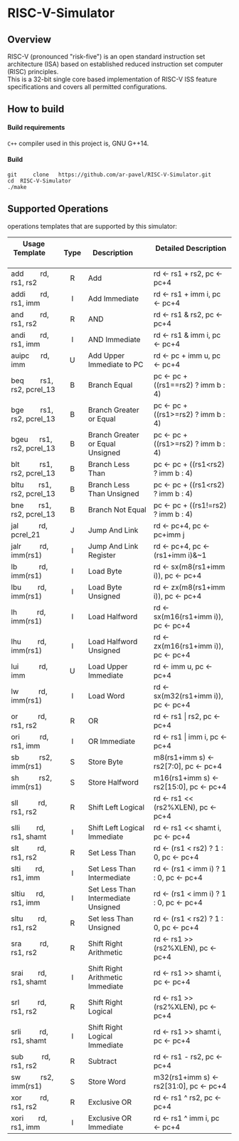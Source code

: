 # RISC-V-Simulator

## Overview

RISC-V (pronounced "risk-five") is an open standard instruction set architecture (ISA) based on established reduced instruction set computer (RISC) principles.<br>
This is a 32-bit single core based implementation of RISC-V ISS feature specifications and covers all permitted configurations.

## How to build

#### Build requirements

`C++` compiler used in this project is, GNU G++14.

#### Build

```shell
git     clone   https://github.com/ar-pavel/RISC-V-Simulator.git
cd  RISC-V-Simulator
./make
```

## Supported Operations

operations templates that are supported by this simulator:

| Usage Template &emsp; &emsp; &emsp; &emsp; &emsp; | Type | Description &emsp;                  | Detailed Description &emsp; &emsp; &emsp; &emsp; &emsp; |
| ------------------------------------------------- | :--: | ----------------------------------- | ------------------------------------------------------- |
| add &emsp; &ensp; rd, rs1, rs2                    |  R   | Add                                 | rd ← rs1 + rs2, pc ← pc+4                               |
| addi &emsp; &nbsp; rd, rs1, imm                   |  I   | Add Immediate                       | rd ← rs1 + imm i, pc ← pc+4                             |
| and &emsp; &ensp; rd, rs1, rs2                    |  R   | AND                                 | rd ← rs1 & rs2, pc ← pc+4                               |
| andi &emsp; &nbsp; rd, rs1, imm                   |  I   | AND Immediate                       | rd ← rs1 & imm i, pc ← pc+4                             |
| auipc &nbsp; &ensp; rd, imm                       |  U   | Add Upper Immediate to PC           | rd ← pc + imm u, pc ← pc+4                              |
| beq &emsp; &ensp; rs1, rs2, pcrel_13              |  B   | Branch Equal                        | pc ← pc + ((rs1==rs2) ? imm b : 4)                      |
| bge &emsp; &ensp; rs1, rs2, pcrel_13              |  B   | Branch Greater or Equal             | pc ← pc + ((rs1>=rs2) ? imm b : 4)                      |
| bgeu &ensp; &nbsp; rs1, rs2, pcrel_13             |  B   | Branch Greater or Equal Unsigned    | pc ← pc + ((rs1>=rs2) ? imm b : 4)                      |
| blt &emsp; &emsp; rs1, rs2, pcrel_13              |  B   | Branch Less Than                    | pc ← pc + ((rs1<rs2) ? imm b : 4)                       |
| bltu &emsp; &nbsp; rs1, rs2, pcrel_13             |  B   | Branch Less Than Unsigned           | pc ← pc + ((rs1<rs2) ? imm b : 4)                       |
| bne &emsp; &nbsp; rs1, rs2, pcrel_13              |  B   | Branch Not Equal                    | pc ← pc + ((rs1!=rs2) ? imm b : 4)                      |
| jal &emsp; &ensp; &nbsp; rd, pcrel_21             |  J   | Jump And Link                       | rd ← pc+4, pc ← pc+imm j                                |
| jalr &emsp; &nbsp; &nbsp; rd, imm(rs1)            |  I   | Jump And Link Register              | rd ← pc+4, pc ← (rs1+imm i)&~1                          |
| lb &emsp; &ensp; &ensp; rd, imm(rs1)              |  I   | Load Byte                           | rd ← sx(m8(rs1+imm i)), pc ← pc+4                       |
| lbu &emsp; &ensp; rd, imm(rs1)                    |  I   | Load Byte Unsigned                  | rd ← zx(m8(rs1+imm i)), pc ← pc+4                       |
| lh &emsp; &emsp; rd, imm(rs1)                     |  I   | Load Halfword                       | rd ← sx(m16(rs1+imm i)), pc ← pc+4                      |
| lhu &ensp; &emsp; rd, imm(rs1)                    |  I   | Load Halfword Unsigned              | rd ← zx(m16(rs1+imm i)), pc ← pc+4                      |
| lui &ensp; &emsp; &nbsp; rd, imm                  |  U   | Load Upper Immediate                | rd ← imm u, pc ← pc+4                                   |
| lw &emsp; &emsp; rd, imm(rs1)                     |  I   | Load Word                           | rd ← sx(m32(rs1+imm i)), pc ← pc+4                      |
| or &emsp; &emsp; rd, rs1, rs2                     |  R   | OR                                  | rd ← rs1 \| rs2, pc ← pc+4                              |
| ori &emsp; &emsp; rd, rs1, imm                    |  I   | OR Immediate                        | rd ← rs1 \| imm i, pc ← pc+4                            |
| sb &emsp; &emsp; rs2, imm(rs1)                    |  S   | Store Byte                          | m8(rs1+imm s) ← rs2[7:0], pc ← pc+4                     |
| sh &emsp; &emsp; rs2, imm(rs1)                    |  S   | Store Halfword                      | m16(rs1+imm s) ← rs2[15:0], pc ← pc+4                   |
| sll &emsp; &emsp; rd, rs1, rs2                    |  R   | Shift Left Logical                  | rd ← rs1 << (rs2%XLEN), pc ← pc+4                       |
| slli &emsp; &ensp; rd, rs1, shamt                 |  I   | Shift Left Logical Immediate        | rd ← rs1 << shamt i, pc ← pc+4                          |
| slt &ensp; &ensp; &ensp; rd, rs1, rs2             |  R   | Set Less Than                       | rd ← (rs1 < rs2) ? 1 : 0, pc ← pc+4                     |
| slti &emsp; &nbsp; rd, rs1, imm                   |  I   | Set Less Than Intermediate          | rd ← (rs1 < imm i) ? 1 : 0, pc ← pc+4                   |
| sltiu &nbsp; &ensp; rd, rs1, imm                  |  I   | Set Less Than Intermediate Unsigned | rd ← (rs1 < imm i) ? 1 : 0, pc ← pc+4                   |
| sltu &emsp; &nbsp; rd, rs1, rs2                   |  R   | Set less Than Unsigned              | rd ← (rs1 < rs2) ? 1 : 0, pc ← pc+4                     |
| sra &ensp; &ensp; &ensp; rd, rs1, rs2             |  R   | Shift Right Arithmetic              | rd ← rs1 >> (rs2%XLEN), pc ← pc+4                       |
| srai &emsp; &nbsp; rd, rs1, shamt                 |  I   | Shift Right Arithmetic Immediate    | rd ← rs1 >> shamt i, pc ← pc+4                          |
| srl &ensp; &ensp; &ensp; rd, rs1, rs2             |  R   | Shift Right Logical                 | rd ← rs1 >> (rs2%XLEN), pc ← pc+4                       |
| srli&emsp; &ensp; &nbsp; rd, rs1, shamt           |  I   | Shift Right Logical Immediate       | rd ← rs1 >> shamt i, pc ← pc+4                          |
| sub &ensp; &ensp; &ensp; rd, rs1, rs2             |  R   | Subtract                            | rd ← rs1 - rs2, pc ← pc+4                               |
| sw &emsp; &emsp; rs2, imm(rs1)                    |  S   | Store Word                          | m32(rs1+imm s) ← rs2[31:0], pc ← pc+4                   |
| xor &ensp; &ensp; &ensp; rd, rs1, rs2             |  R   | Exclusive OR                        | rd ← rs1 ^ rs2, pc ← pc+4                               |
| xori &emsp; &nbsp; rd, rs1, imm                   |  I   | Exclusive OR Immediate              | rd ← rs1 ^ imm i, pc ← pc+4                             |
